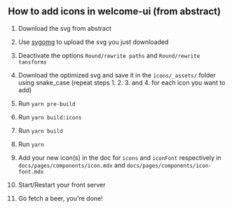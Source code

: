 ## How to add icons in welcome-ui (from abstract)

 1. Download the svg from abstract

 2. Use [svgomg](https://jakearchibald.github.io/svgomg/) to upload the svg you just downloaded

 3. Deactivate the options `Round/rewrite paths` and `Round/rewrite tansforms`

 4. Download the optimized svg and save it in the `icons/_assets/` folder using snake_case (repeat steps 1. 2. 3. and 4. for each icon you want to add)

 5. Run `yarn pre-build`

 6. Run `yarn build:icons`

 7. Run `yarn build`

 8. Run `yarn`

 9. Add your new icon(s) in the doc for `icons` and `iconFont` respectively in `docs/pages/components/icon.mdx` and `docs/pages/components/icon-font.mdx`

 10. Start/Restart your front server

 11. Go fetch a beer, you're done!

